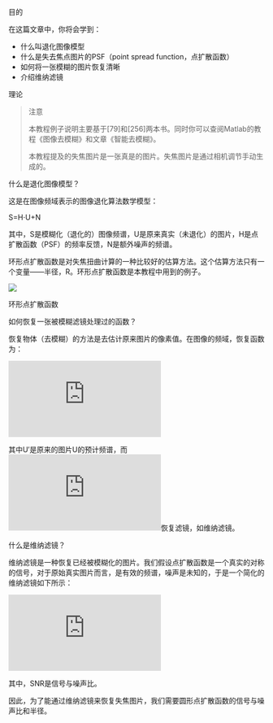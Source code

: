目的

在这篇文章中，你将会学到：

* 什么叫退化图像模型
* 什么是失去焦点图片的PSF（point spread function，点扩散函数）
* 如何将一张模糊的图片恢复清晰
* 介绍维纳滤镜

理论

> 注意
> 
> 本教程例子说明主要基于[79]和[256]两本书。同时你可以查阅Matlab的教程《图像去模糊》和文章《智能去模糊》。
>
> 本教程提及的失焦图片是一张真是的图片。失焦图片是通过相机调节手动生成的。

什么是退化图像模型？

这是在图像频域表示的图像退化算法数学模型：

S=H⋅U+N

其中，S是模糊化（退化的）图像频谱，U是原来真实（未退化）的图片，H是点扩散函数（PSF）的频率反馈，N是额外噪声的频谱。

环形点扩散函数是对失焦扭曲计算的一种比较好的估算方法。这个估算方法只有一个变量——半径，R。环形点扩散函数是本教程中用到的例子。

![](https://docs.opencv.org/4.1.0/psf.png)

环形点扩散函数

如何恢复一张被模糊滤镜处理过的函数？

恢复物体（去模糊）的方法是去估计原来图片的像素值。在图像的频域，恢复函数为：

![](http://latex.codecogs.com/gif.latex?U%27%20%3D%20H_w%5Ccdot%20S)

其中U′是原来的图片U的预计频谱，而![](http://latex.codecogs.com/gif.latex?H_w)恢复滤镜，如维纳滤镜。

什么是维纳滤镜？

维纳滤镜是一种恢复已经被模糊化的图片。我们假设点扩散函数是一个真实的对称的信号，对于原始真实图片而言，是有效的频谱，噪声是未知的，于是一个简化的维纳滤镜如下所示：

![](http://latex.codecogs.com/gif.latex?H_w%20%3D%20%5Cfrac%7BH%7D%7B%7CH%7C%5E2+%5Cfrac%7B1%7D%7BSNR%7D%7D)

其中，SNR是信号与噪声比。

因此，为了能通过维纳滤镜来恢复失焦图片，我们需要圆形点扩散函数的信号与噪声比和半径。